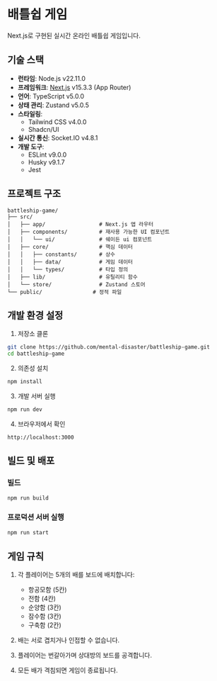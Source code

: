 # 배틀쉽 게임

Next.js로 구현된 실시간 온라인 배틀쉽 게임입니다.

## 기술 스택

- **런타임**: Node.js v22.11.0
- **프레임워크**: [Next.js](https://nextjs.org) v15.3.3 (App Router)
- **언어**: TypeScript v5.0.0
- **상태 관리**: Zustand v5.0.5
- **스타일링**: 
  - Tailwind CSS v4.0.0
  - Shadcn/UI
- **실시간 통신**: Socket.IO v4.8.1
- **개발 도구**:
  - ESLint v9.0.0
  - Husky v9.1.7
  - Jest

## 프로젝트 구조

```
battleship-game/
├── src/
│   ├── app/                 # Next.js 앱 라우터
│   ├── components/          # 재사용 가능한 UI 컴포넌트
│   │   └── ui/              # 쉐이든 ui 컴포넌트
│   ├── core/                # 핵심 데이터
│   │   ├── constants/       # 상수
│   │   ├── data/            # 게임 데이터
│   │   └── types/           # 타입 정의
│   ├── lib/                 # 유틸리티 함수
│   └── store/               # Zustand 스토어
└── public/                # 정적 파일
```

## 개발 환경 설정

1. 저장소 클론
```bash
git clone https://github.com/mental-disaster/battleship-game.git
cd battleship-game
```

2. 의존성 설치
```bash
npm install
```

3. 개발 서버 실행
```bash
npm run dev
```

4. 브라우저에서 확인
```
http://localhost:3000
```

## 빌드 및 배포

### 빌드
```bash
npm run build
```

### 프로덕션 서버 실행
```bash
npm run start
```

## 게임 규칙

1. 각 플레이어는 5개의 배를 보드에 배치합니다:
   - 항공모함 (5칸)
   - 전함 (4칸)
   - 순양함 (3칸)
   - 잠수함 (3칸)
   - 구축함 (2칸)

2. 배는 서로 겹치거나 인접할 수 없습니다.

3. 플레이어는 번갈아가며 상대방의 보드를 공격합니다.

4. 모든 배가 격침되면 게임이 종료됩니다.
